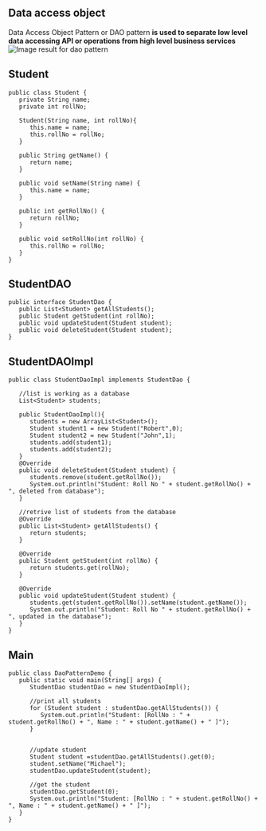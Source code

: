## Data access object

Data Access Object Pattern or DAO pattern **is used to separate low level data accessing API or operations from high level business services** 
![Image result for dao pattern](https://www.tutorialspoint.com/design_pattern/images/dao_pattern_uml_diagram.jpg)

## Student

    public class Student {
       private String name;
       private int rollNo;
    
       Student(String name, int rollNo){
          this.name = name;
          this.rollNo = rollNo;
       }
    
       public String getName() {
          return name;
       }
    
       public void setName(String name) {
          this.name = name;
       }
    
       public int getRollNo() {
          return rollNo;
       }
    
       public void setRollNo(int rollNo) {
          this.rollNo = rollNo;
       }
    }

## StudentDAO

    public interface StudentDao {
       public List<Student> getAllStudents();
       public Student getStudent(int rollNo);
       public void updateStudent(Student student);
       public void deleteStudent(Student student);
    }

## StudentDAOImpl

    public class StudentDaoImpl implements StudentDao {
    	
       //list is working as a database
       List<Student> students;
    
       public StudentDaoImpl(){
          students = new ArrayList<Student>();
          Student student1 = new Student("Robert",0);
          Student student2 = new Student("John",1);
          students.add(student1);
          students.add(student2);		
       }
       @Override
       public void deleteStudent(Student student) {
          students.remove(student.getRollNo());
          System.out.println("Student: Roll No " + student.getRollNo() + ", deleted from database");
       }
    
       //retrive list of students from the database
       @Override
       public List<Student> getAllStudents() {
          return students;
       }
    
       @Override
       public Student getStudent(int rollNo) {
          return students.get(rollNo);
       }
    
       @Override
       public void updateStudent(Student student) {
          students.get(student.getRollNo()).setName(student.getName());
          System.out.println("Student: Roll No " + student.getRollNo() + ", updated in the database");
       }
    }

## Main

    public class DaoPatternDemo {
       public static void main(String[] args) {
          StudentDao studentDao = new StudentDaoImpl();
    
          //print all students
          for (Student student : studentDao.getAllStudents()) {
             System.out.println("Student: [RollNo : " + student.getRollNo() + ", Name : " + student.getName() + " ]");
          }
    
    
          //update student
          Student student =studentDao.getAllStudents().get(0);
          student.setName("Michael");
          studentDao.updateStudent(student);
    
          //get the student
          studentDao.getStudent(0);
          System.out.println("Student: [RollNo : " + student.getRollNo() + ", Name : " + student.getName() + " ]");		
       }
    }
